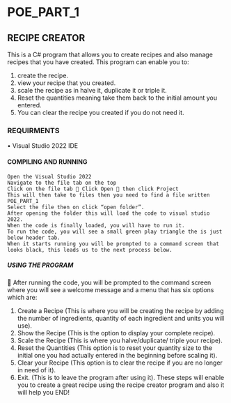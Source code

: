 # POE_PART_1

## RECIPE CREATOR 
This is a C# program that allows you to create recipes and also manage recipes that you have created. This program can enable you to: 
1.	create the recipe.
2.	view your recipe that you created.
3.	scale the recipe as in halve it, duplicate it or triple it.
4.	Reset the quantities meaning take them back to the initial amount you entered.
5.	You can clear the recipe you created if you do not need it. 
### REQUIRMENTS 
•	Visual Studio 2022 IDE
#### COMPILING AND RUNNING 
 	Open the Visual Studio 2022
 	Navigate to the file tab on the top 
 	Click on the file tab  Click Open  then click Project 
 	This will then take to files then you need to find a file written POE_PART_1 
 	Select the file then on click “open folder”. 
 	After opening the folder this will load the code to visual studio 2022. 
 	When the code is finally loaded, you will have to run it. 
 	To run the code, you will see a small green play triangle the is just below header tab. 
 	When it starts running you will be prompted to a command screen that looks black, this leads us to the next process below. 
##### USING THE PROGRAM
	After running the code, you will be prompted to the command screen where you will see a welcome message and a menu that has six options which are: 
1.	Create a Recipe (This is where you will be creating the recipe by adding the number of ingredients, quantity of each ingredient and units you will use). 
2.	Show the Recipe (This is the option to display your complete recipe).
3.	Scale the Recipe (This is where you halve/duplicate/ triple your recipe).
4.	Reset the Quantities (This option is to reset your quantity size to the initial one you had actually entered in the beginning before scaling it). 
5.	Clear your Recipe (This option is to clear the recipe if you are no longer in need of it). 
6.	Exit. (This is to leave the program after using it). 
These steps will enable you to create a great recipe using the recipe creator program and also it will help you
END!
